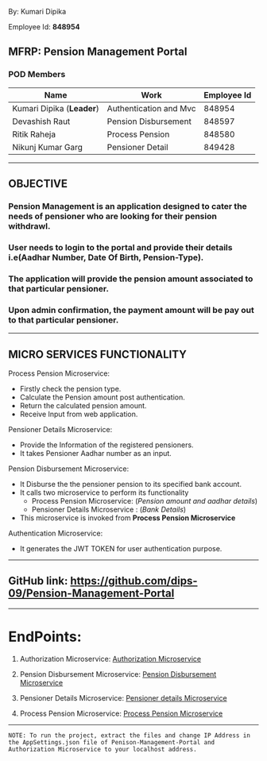 By: Kumari Dipika

Employee Id: **848954**

## MFRP: Pension Management Portal

### POD Members

|Name|Work|Employee Id
|---|---|---|
|Kumari Dipika (**Leader**)|Authentication and Mvc|848954
|Devashish Raut|Pension Disbursement|848597
|Ritik Raheja|Process Pension|848580
|Nikunj Kumar Garg|Pensioner Detail|849428

---

## **OBJECTIVE**

### Pension Management is an application designed to cater the needs of pensioner who are looking for their pension withdrawl.
### User needs to login to the portal and provide their details i.e(Aadhar Number, Date Of Birth, Pension-Type).
### The application will provide the pension amount associated to that particular pensioner.
### Upon admin confirmation, the payment amount will be pay out to that particular pensioner.

---

## **MICRO SERVICES FUNCTIONALITY**

Process Pension Microservice:
- Firstly check the pension type.
- Calculate the Pension amount post authentication.
- Return the calculated pension amount. 
- Receive Input from web application.


Pensioner Details Microservice:
- Provide the Information of the registered pensioners.
- It takes Pensioner Aadhar number as an input.

Pension Disbursement Microservice:
- It Disburse the the pensioner pension to its specified bank account.
- It calls two microservice to perform its functionality
   - Process Pension Microservice: (_Pension amount and aadhar details_)
   - Pensioner Details Microservice : (_Bank Details_)
- This microservice is invoked from **Process Pension Microservice**

Authentication Microservice:
- It generates the JWT TOKEN for user authentication purpose.

---

## GitHub link: https://github.com/dips-09/Pension-Management-Portal

---

# EndPoints: 

1. Authorization Microservice: 
[Authorization Microservice](http://52.147.222.252/swagger/index.html)

2. Pension Disbursement Microservice: 
[Pension Disbursement Microservice](http://52.191.87.4/swagger/index.html)

3. Pensioner Details Microservice:
[Pensioner details Microservice](http://52.154.69.176/swagger/index.html)

4. Process Pension Microservice:
[Process Pension Microservice](http://40.76.145.114/swagger/index.html)

---

```
NOTE: To run the project, extract the files and change IP Address in the AppSettings.json file of Penison-Management-Portal and Authorization Microservice to your localhost address.
```




